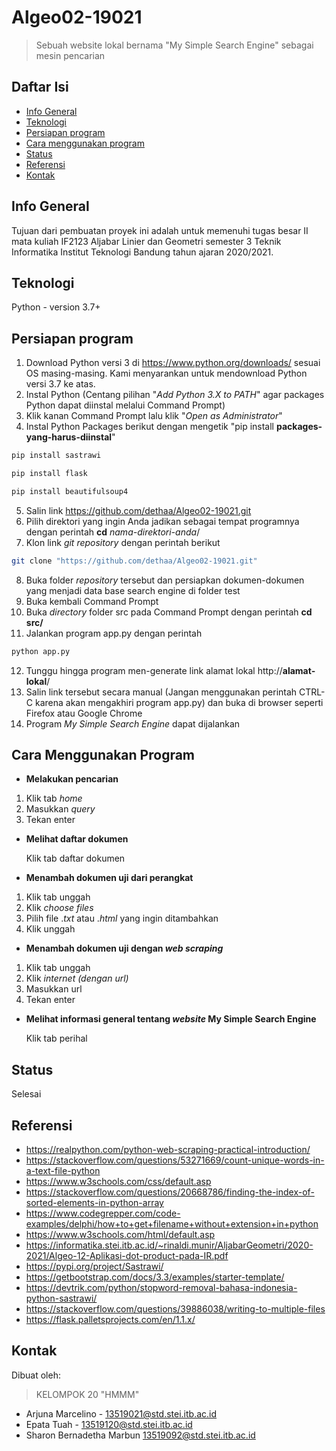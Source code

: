 # Algeo02-19021
> Sebuah website lokal bernama "My Simple Search Engine" sebagai mesin pencarian 

## Daftar Isi
* [Info General](#info-general)
* [Teknologi](#teknologi)
* [Persiapan program](#persiapan-program)
* [Cara menggunakan program](#cara-menggunakan-program)
* [Status](#status)
* [Referensi](#referensi)
* [Kontak](#kontak)

## Info General
Tujuan dari pembuatan proyek ini adalah untuk memenuhi tugas besar II mata kuliah IF2123 Aljabar Linier dan Geometri semester 3 Teknik Informatika Institut Teknologi Bandung tahun ajaran 2020/2021.

## Teknologi
Python - version 3.7+

## Persiapan program
1. Download Python versi 3 di https://www.python.org/downloads/ sesuai OS masing-masing. Kami menyarankan untuk mendownload Python versi 3.7 ke atas.
2. Instal Python (Centang pilihan "*Add Python 3.X to PATH*" agar packages Python dapat diinstal melalui Command Prompt)
3. Klik kanan Command Prompt lalu klik "*Open as Administrator*"
4. Instal Python Packages berikut dengan mengetik "pip install **packages-yang-harus-diinstal**"
```bash
pip install sastrawi
```
```bash
pip install flask
```
```bash
pip install beautifulsoup4
```
5. Salin link https://github.com/dethaa/Algeo02-19021.git
6. Pilih direktori yang ingin Anda jadikan sebagai tempat programnya dengan perintah **cd**  *nama-direktori-anda*/
7. Klon link *git repository* dengan perintah berikut
```bash
git clone "https://github.com/dethaa/Algeo02-19021.git"
``` 
8. Buka folder *repository* tersebut dan persiapkan dokumen-dokumen yang menjadi data base search engine di folder test
9. Buka kembali Command Prompt
10. Buka *directory* folder src pada Command Prompt dengan perintah **cd src/**
11. Jalankan program app.py dengan perintah
```bash
python app.py
```
12. Tunggu hingga program men-generate link alamat lokal http://**alamat-lokal**/
13. Salin link tersebut secara manual (Jangan menggunakan perintah CTRL-C karena akan mengakhiri program app.py) dan buka di browser seperti Firefox atau Google Chrome
14. Program *My Simple Search Engine* dapat dijalankan

## Cara Menggunakan Program
* **Melakukan pencarian**
1. Klik tab *home* 
2. Masukkan *query*
3. Tekan enter
* **Melihat daftar dokumen**


   Klik tab daftar dokumen
* **Menambah dokumen uji dari perangkat**
1. Klik tab unggah
2. Klik *choose files*
3. Pilih file .*txt* atau .*html* yang ingin ditambahkan
4. Klik unggah
* **Menambah dokumen uji dengan *web scraping***
1. Klik tab unggah
2. Klik *internet (dengan url)*
3. Masukkan url
4. Tekan enter
* **Melihat informasi general tentang *website* My Simple Search Engine**


   Klik tab perihal

## Status
Selesai

## Referensi
* https://realpython.com/python-web-scraping-practical-introduction/
* https://stackoverflow.com/questions/53271669/count-unique-words-in-a-text-file-python
* https://www.w3schools.com/css/default.asp
* https://stackoverflow.com/questions/20668786/finding-the-index-of-sorted-elements-in-python-array
* https://www.codegrepper.com/code-examples/delphi/how+to+get+filename+without+extension+in+python
* https://www.w3schools.com/html/default.asp
* https://informatika.stei.itb.ac.id/~rinaldi.munir/AljabarGeometri/2020-2021/Algeo-12-Aplikasi-dot-product-pada-IR.pdf
* https://pypi.org/project/Sastrawi/
* https://getbootstrap.com/docs/3.3/examples/starter-template/
* https://devtrik.com/python/stopword-removal-bahasa-indonesia-python-sastrawi/
* https://stackoverflow.com/questions/39886038/writing-to-multiple-files
* https://flask.palletsprojects.com/en/1.1.x/

## Kontak
Dibuat oleh:
> KELOMPOK 20 "HMMM"
* Arjuna Marcelino - 13519021@std.stei.itb.ac.id
* Epata Tuah - 13519120@std.stei.itb.ac.id
* Sharon Bernadetha Marbun 13519092@std.stei.itb.ac.id
